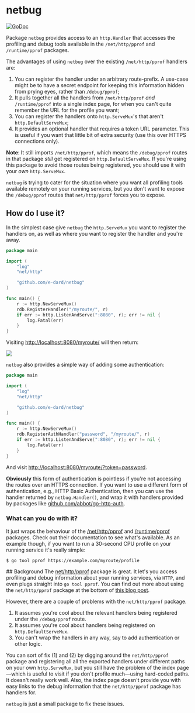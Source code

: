 # netbug

[![GoDoc](https://godoc.org/github.com/e-dard/netbug?status.svg)](https://godoc.org/github.com/e-dard/netbug)

Package `netbug` provides access to an `http.Handler` that accesses the profiling and debug tools available in the `/net/http/pprof` and `/runtime/pprof` packages.

The advantages of using `netbug` over the existing `/net/http/pprof` handlers are:

 1. You can register the handler under an arbitrary route-prefix. A use-case might be to have a secret endpoint for keeping this information hidden from prying eyes, rather than `/debug/pprof`;
 2. It pulls together all the handlers from `/net/http/pprof` *and* `/runtime/pprof` into a single index page, for when you can't quite remember the URL for the profile you want;
 3. You can register the handlers onto `http.ServeMux`'s that aren't `http.DefaultServeMux`;
 4. It provides an optional handler that requires a token URL parameter. This is useful if you want that little bit of extra security (use this over HTTPS connections only).

**Note**:
It still imports `/net/http/pprof`, which means the `/debug/pprof` routes in that package *still* get registered on `http.DefaultServeMux`.
If you're using this package to avoid those routes being registered, you should use it with your *own* `http.ServeMux`.

`netbug` is trying to cater for the situation where you want all profiling tools available remotely on your running services, but you don't want to expose the `/debug/pprof` routes that `net/http/pprof` forces you to expose.

## How do I use it?
In the simplest case give `netbug` the `http.ServeMux` you want to register the handlers on, as well as where you want to register the handler and you're away.

```go
package main

import (
	"log"
	"net/http"

	"github.com/e-dard/netbug"
)

func main() {
	r := http.NewServeMux()
	rdb.RegisterHandler("/myroute/", r)
	if err := http.ListenAndServe(":8080", r); err != nil {
		log.Fatal(err)
	}
}
```

Visiting [http://localhost:8080/myroute/](http://localhost:8080/myroute/) will then return:

![](http://f.cl.ly/items/2d13110V2S2H3T1c0n3b/Screen%20Shot%202015-03-19%20at%2017.22.19.png)

`netbug` also provides a simple way of adding some authentication:

```go
package main

import (
	"log"
	"net/http"

	"github.com/e-dard/netbug"
)

func main() {
	r := http.NewServeMux()
	rdb.RegisterAuthHandler("password", "/myroute/", r)
	if err := http.ListenAndServe(":8080", r); err != nil {
		log.Fatal(err)
	}
}
```

And visit [http://localhost:8080/myroute/?token=password](http://localhost:8080/myroute/?token=password).

**Obviously** this form of authentication is pointless if you're not accessing the routes over an HTTPS connection.
If you want to use a different form of authentication, e.g., HTTP Basic Authentication, then you can use the handler returned by `netbug.Handler()`, and wrap it with handlers provided by packages like [github.com/abbot/go-http-auth](https://github.com/abbot/go-http-auth/).

### What can you do with it?

It just wraps the behaviour of the [/net/http/pprof](http://golang.org/pkg/net/http/pprof/) and [/runtime/pprof](http://golang.org/pkg/runtime/pprof/) packages.
Check out their documentation to see what's available.
As an example though, if you want to run a 30-second CPU profile on your running service it's really simple:

```
$ go tool pprof https://example.com/myroute/profile
```

## Background
The [net/http/pprof](http://golang.org/pkg/net/http/pprof/) package is great.
It let's you access profiling and debug information about your running services, via `HTTP`, and even plugs straight into `go tool pprof`.
You can find out more about using the `net/http/pprof` package at the bottom of [this blog post](http://blog.golang.org/profiling-go-programs).

However, there are a couple of problems with the `net/http/pprof` package.

 1. It assumes you're cool about the relevant handlers being registered under the `/debug/pprof` route.
 2. It assumes you're cool about handlers being registered on `http.DefaultServeMux`.
 3. You can't wrap the handlers in any way, say to add authentication or other logic.

You can sort of fix (1) and (2) by digging around the `net/http/pprof` package and registering all all the exported handlers under different paths on your own `http.ServeMux`, but you still have the problem of the index page—which is useful to visit if you don't profile much—using hard-coded paths.
It doesn't really work well.
Also, the index page doesn't provide you with easy links to the debug information that the `net/http/pprof` package has handlers for.

`netbug` is just a small package to fix these issues.

